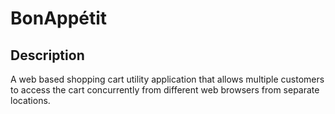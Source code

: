 # BonAppétit

## Description
A web based shopping cart utility application that allows multiple customers to access the cart concurrently from different web browsers from separate locations. 


